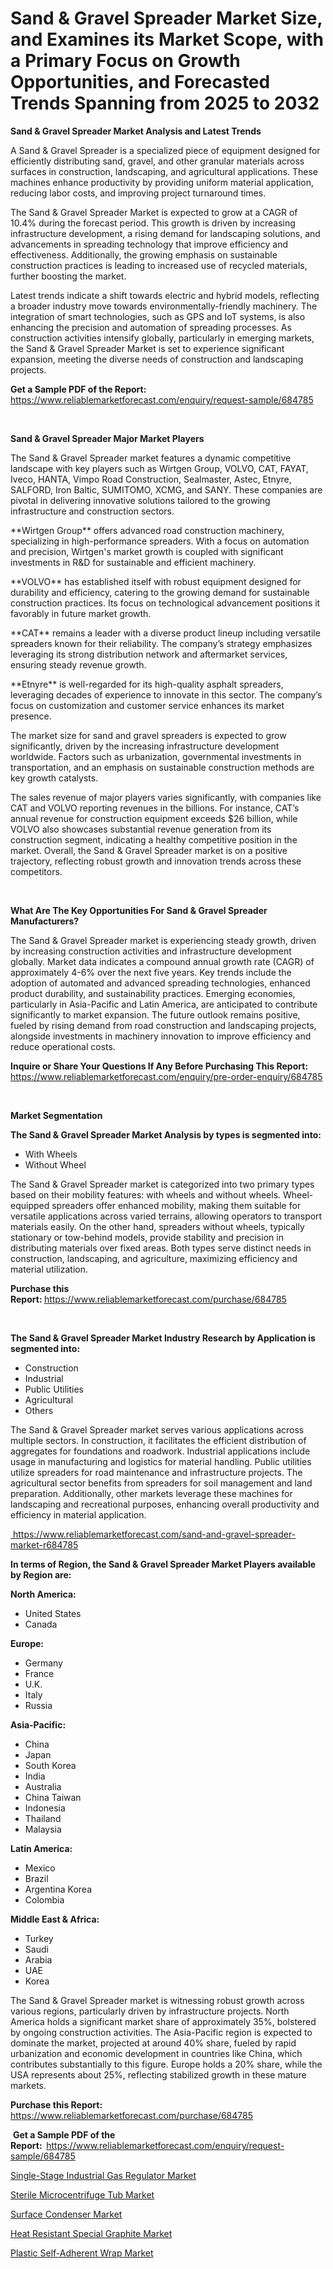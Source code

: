 <p><h1>Sand & Gravel Spreader Market Size, and Examines its Market Scope, with a Primary Focus on Growth Opportunities, and Forecasted Trends Spanning from 2025 to 2032</h1></p><p><strong>Sand & Gravel Spreader Market Analysis and Latest Trends</strong></p>
<p><p>A Sand & Gravel Spreader is a specialized piece of equipment designed for efficiently distributing sand, gravel, and other granular materials across surfaces in construction, landscaping, and agricultural applications. These machines enhance productivity by providing uniform material application, reducing labor costs, and improving project turnaround times.</p><p>The Sand & Gravel Spreader Market is expected to grow at a CAGR of 10.4% during the forecast period. This growth is driven by increasing infrastructure development, a rising demand for landscaping solutions, and advancements in spreading technology that improve efficiency and effectiveness. Additionally, the growing emphasis on sustainable construction practices is leading to increased use of recycled materials, further boosting the market.</p><p>Latest trends indicate a shift towards electric and hybrid models, reflecting a broader industry move towards environmentally-friendly machinery. The integration of smart technologies, such as GPS and IoT systems, is also enhancing the precision and automation of spreading processes. As construction activities intensify globally, particularly in emerging markets, the Sand & Gravel Spreader Market is set to experience significant expansion, meeting the diverse needs of construction and landscaping projects.</p></p>
<p><strong>Get a Sample PDF of the Report:&nbsp;</strong> <a href="https://www.reliablemarketforecast.com/enquiry/request-sample/684785?utm_campaign=1170&utm_medium=2&utm_source=Github&utm_content=ia&utm_term=29032025&utm_id=sand-gravel-spreader">https://www.reliablemarketforecast.com/enquiry/request-sample/684785</a></p>
<p>&nbsp;</p>
<p><strong>Sand & Gravel Spreader Major Market Players</strong></p>
<p><p>The Sand & Gravel Spreader market features a dynamic competitive landscape with key players such as Wirtgen Group, VOLVO, CAT, FAYAT, Iveco, HANTA, Vimpo Road Construction, Sealmaster, Astec, Etnyre, SALFORD, Iron Baltic, SUMITOMO, XCMG, and SANY. These companies are pivotal in delivering innovative solutions tailored to the growing infrastructure and construction sectors.</p><p>**Wirtgen Group** offers advanced road construction machinery, specializing in high-performance spreaders. With a focus on automation and precision, Wirtgen's market growth is coupled with significant investments in R&D for sustainable and efficient machinery.</p><p>**VOLVO** has established itself with robust equipment designed for durability and efficiency, catering to the growing demand for sustainable construction practices. Its focus on technological advancement positions it favorably in future market growth.</p><p>**CAT** remains a leader with a diverse product lineup including versatile spreaders known for their reliability. The company’s strategy emphasizes leveraging its strong distribution network and aftermarket services, ensuring steady revenue growth.</p><p>**Etnyre** is well-regarded for its high-quality asphalt spreaders, leveraging decades of experience to innovate in this sector. The company’s focus on customization and customer service enhances its market presence.</p><p>The market size for sand and gravel spreaders is expected to grow significantly, driven by the increasing infrastructure development worldwide. Factors such as urbanization, governmental investments in transportation, and an emphasis on sustainable construction methods are key growth catalysts.</p><p>The sales revenue of major players varies significantly, with companies like CAT and VOLVO reporting revenues in the billions. For instance, CAT’s annual revenue for construction equipment exceeds $26 billion, while VOLVO also showcases substantial revenue generation from its construction segment, indicating a healthy competitive position in the market. Overall, the Sand & Gravel Spreader market is on a positive trajectory, reflecting robust growth and innovation trends across these competitors.</p></p>
<p>&nbsp;</p>
<p><strong>What Are The Key Opportunities For Sand & Gravel Spreader Manufacturers?</strong></p>
<p><p>The Sand & Gravel Spreader market is experiencing steady growth, driven by increasing construction activities and infrastructure development globally. Market data indicates a compound annual growth rate (CAGR) of approximately 4-6% over the next five years. Key trends include the adoption of automated and advanced spreading technologies, enhanced product durability, and sustainability practices. Emerging economies, particularly in Asia-Pacific and Latin America, are anticipated to contribute significantly to market expansion. The future outlook remains positive, fueled by rising demand from road construction and landscaping projects, alongside investments in machinery innovation to improve efficiency and reduce operational costs.</p></p>
<p><strong>Inquire or Share Your Questions If Any Before Purchasing This Report:</strong> <a href="https://www.reliablemarketforecast.com/enquiry/pre-order-enquiry/684785?utm_campaign=1170&utm_medium=2&utm_source=Github&utm_content=ia&utm_term=29032025&utm_id=sand-gravel-spreader">https://www.reliablemarketforecast.com/enquiry/pre-order-enquiry/684785</a></p>
<p>&nbsp;</p>
<p><strong>Market Segmentation</strong></p>
<p><strong>The Sand & Gravel Spreader Market Analysis by types is segmented into:</strong></p>
<p><ul><li>With Wheels</li><li>Without Wheel</li></ul></p>
<p><p>The Sand & Gravel Spreader market is categorized into two primary types based on their mobility features: with wheels and without wheels. Wheel-equipped spreaders offer enhanced mobility, making them suitable for versatile applications across varied terrains, allowing operators to transport materials easily. On the other hand, spreaders without wheels, typically stationary or tow-behind models, provide stability and precision in distributing materials over fixed areas. Both types serve distinct needs in construction, landscaping, and agriculture, maximizing efficiency and material utilization.</p></p>
<p><strong>Purchase this Report:&nbsp;</strong><a href="https://www.reliablemarketforecast.com/purchase/684785?utm_campaign=1170&utm_medium=2&utm_source=Github&utm_content=ia&utm_term=29032025&utm_id=sand-gravel-spreader">https://www.reliablemarketforecast.com/purchase/684785</a></p>
<p>&nbsp;</p>
<p><strong>The Sand & Gravel Spreader Market Industry Research by Application is segmented into:</strong></p>
<p><ul><li>Construction</li><li>Industrial</li><li>Public Utilities</li><li>Agricultural</li><li>Others</li></ul></p>
<p><p>The Sand & Gravel Spreader market serves various applications across multiple sectors. In construction, it facilitates the efficient distribution of aggregates for foundations and roadwork. Industrial applications include usage in manufacturing and logistics for material handling. Public utilities utilize spreaders for road maintenance and infrastructure projects. The agricultural sector benefits from spreaders for soil management and land preparation. Additionally, other markets leverage these machines for landscaping and recreational purposes, enhancing overall productivity and efficiency in material application.</p></p>
<p><a href="https://www.reliablemarketforecast.com/sand-and-gravel-spreader-market-r684785?utm_campaign=1170&utm_medium=2&utm_source=Github&utm_content=ia&utm_term=29032025&utm_id=sand-gravel-spreader">&nbsp;https://www.reliablemarketforecast.com/sand-and-gravel-spreader-market-r684785</a></p>
<p><strong>In terms of Region, the Sand & Gravel Spreader Market Players available by Region are:</strong></p>
<p>
    <p> <strong> North America: </strong>
        <ul>
            <li>United States</li>
            <li>Canada</li>
        </ul>
        </p> 
    <p> <strong> Europe: </strong>
        <ul>
            <li>Germany</li>
            <li>France</li>
            <li>U.K.</li>
            <li>Italy</li>
            <li>Russia</li>
        </ul>
        </p> 
    <p> <strong> Asia-Pacific: </strong>
        <ul>
            <li>China</li>
            <li>Japan</li>
            <li>South Korea</li>
            <li>India</li>
            <li>Australia</li>
            <li>China Taiwan</li>
            <li>Indonesia</li>
            <li>Thailand</li>
            <li>Malaysia</li>
        </ul>
        </p> 
    <p> <strong> Latin America: </strong>
        <ul>
            <li>Mexico</li>
            <li>Brazil</li>
            <li>Argentina Korea</li>
            <li>Colombia</li>
        </ul>
        </p> 
    <p> <strong> Middle East & Africa: </strong>
        <ul>
            <li>Turkey</li>
            <li>Saudi</li>
            <li>Arabia</li>
            <li>UAE</li>
            <li>Korea</li>
        </ul>
    </p>
    </p>
<p><p>The Sand & Gravel Spreader market is witnessing robust growth across various regions, particularly driven by infrastructure projects. North America holds a significant market share of approximately 35%, bolstered by ongoing construction activities. The Asia-Pacific region is expected to dominate the market, projected at around 40% share, fueled by rapid urbanization and economic development in countries like China, which contributes substantially to this figure. Europe holds a 20% share, while the USA represents about 25%, reflecting stabilized growth in these mature markets.</p></p>
<p><strong>Purchase this Report: </strong><a href="https://www.reliablemarketforecast.com/purchase/684785?utm_campaign=1170&utm_medium=2&utm_source=Github&utm_content=ia&utm_term=29032025&utm_id=sand-gravel-spreader">https://www.reliablemarketforecast.com/purchase/684785</a></p>
<p>&nbsp;<strong>Get a Sample PDF of the Report:&nbsp;&nbsp;</strong><a href="https://www.reliablemarketforecast.com/enquiry/request-sample/684785?utm_campaign=1170&utm_medium=2&utm_source=Github&utm_content=ia&utm_term=29032025&utm_id=sand-gravel-spreader">https://www.reliablemarketforecast.com/enquiry/request-sample/684785</a></p>
<p><strong></strong></p>
<p><p><a href="https://github.com/jolashta/Market-Research-Report-List-1/blob/main/single-stage-industrial-gas-regulator-market.md?utm_campaign=1170&utm_medium=2&utm_source=Github&utm_content=ia&utm_term=29032025&utm_id=sand-gravel-spreader">Single-Stage Industrial Gas Regulator Market</a></p><p><a href="https://github.com/lazregaartun/Market-Research-Report-List-1/blob/main/sterile-microcentrifuge-tub-market.md?utm_campaign=1170&utm_medium=2&utm_source=Github&utm_content=ia&utm_term=29032025&utm_id=sand-gravel-spreader">Sterile Microcentrifuge Tub Market</a></p><p><a href="https://github.com/elhibacajka/Market-Research-Report-List-1/blob/main/surface-condenser-market.md?utm_campaign=1170&utm_medium=2&utm_source=Github&utm_content=ia&utm_term=29032025&utm_id=sand-gravel-spreader">Surface Condenser Market</a></p><p><a href="https://github.com/drevertevell/Market-Research-Report-List-1/blob/main/heat-resistant-special-graphite-market.md?utm_campaign=1170&utm_medium=2&utm_source=Github&utm_content=ia&utm_term=29032025&utm_id=sand-gravel-spreader">Heat Resistant Special Graphite Market</a></p><p><a href="https://github.com/ienamoun/Market-Research-Report-List-1/blob/main/plastic-self-adherent-wrap-market.md?utm_campaign=1170&utm_medium=2&utm_source=Github&utm_content=ia&utm_term=29032025&utm_id=sand-gravel-spreader">Plastic Self-Adherent Wrap Market</a></p></p>